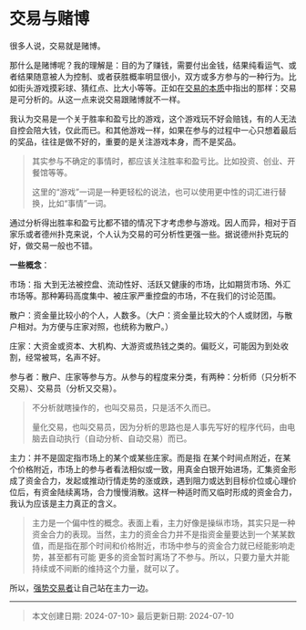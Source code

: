 # 交易与赌博

很多人说，交易就是赌博。

那什么是赌博呢？我的理解是：目的为了赚钱，需要付出金钱，结果纯看运气、或者结果随意被人为控制、或者获胜概率明显很小，双方或多方参与的一种行为。比如街头游戏摸彩球、猜红点、比大小等等。正如在[交易的本质](2-2.交易的本质.md)中指出的那样：交易是可分析的。从这一点来说交易跟赌博就不一样。

我认为交易是一个关于胜率和盈亏比的游戏，这个游戏玩不好会赔钱，有的人无法自控会陪大钱，仅此而已。和其他游戏一样，如果在参与的过程中一心只想着最后的奖品，往往是做不好的，重要的是关注游戏本身，而不是奖品。

> 其实参与不确定的事情时，都应该关注胜率和盈亏比。比如投资、创业、开餐馆等等。
>
> 这里的“游戏”一词是一种更轻松的说法，也可以使用更中性的词汇进行替换，比如“事情”一词。

通过分析得出胜率和盈亏比都不错的情况下才考虑参与游戏。因人而异，相对于百家乐或者德州扑克来说，个人认为交易的可分析性更强一些。据说德州扑克玩的好，做交易一般也不错。



**一些概念**：

市场：指 大到无法被控盘、流动性好、活跃又健康的市场，比如期货市场、外汇市场等。那种筹码高度集中、被庄家严重控盘的市场，不在我们的讨论范围。

散户：资金量比较小的个人，人数多。（大户：资金量比较大的个人或财团，与散户相对。为方便与庄家对照，也统称为散户。）

庄家：大资金或资本、大机构、大游资或热钱之类的。偏贬义，可能因为到处收割，经常被骂，名声不好。

参与者：散户、庄家等参与方。从参与的程度来分类，有两种：分析师（只分析不交易）、交易员（分析又交易）。

> 不分析就瞎操作的，也叫交易员，只是活不久而已。
>
> 量化交易，也叫交易员，因为分析的思路也是人事先写好的程序代码，由电脑去自动执行（自动分析、自动交易）而已。

主力：并不是固定指市场上的某个或某些庄家。而是指 在某个时间点附近，在某个价格附近，市场上的参与者看法相似或一致，用真金白银开始进场，汇集资金形成了资金合力，发起或推动行情走势的涨或跌，遇到阻力或达到目标价位或心理价位后，有资金陆续离场，合力慢慢消散。这样一种适时而又临时形成的资金合力，我认为应该是主力真正的含义。

> 主力是一个偏中性的概念。表面上看，主力好像是操纵市场，其实只是一种资金合力的表现。当然，主力的资金合力并不是指资金量要达到一个某某数值，而是指在那个时间和价格附近，市场中参与的资金合力就已经能影响走势，甚至都有可能 更多的资金暂时离场了不参与。所以，只要力量大并能持续或不间断的维持这个力量，就可以了。



所以，[强势交易者](2-1.交易者分类.md)让自己站在主力一边。




---

> 本文创建日期: 2024-07-10>
> 最后更新日期: 2024-07-10
